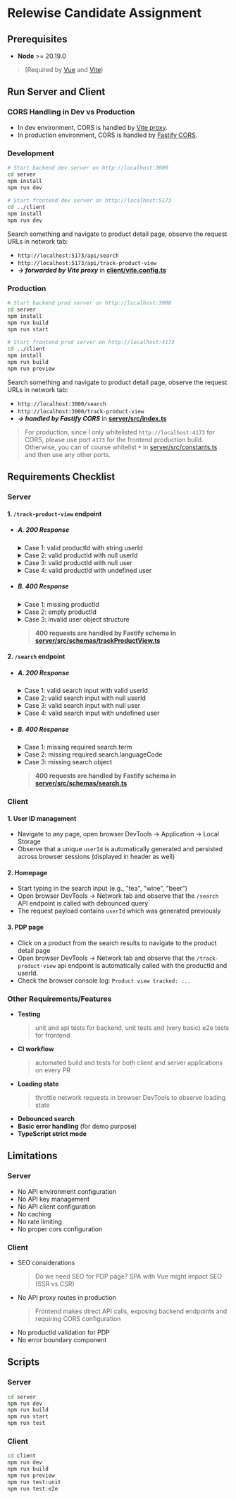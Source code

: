 # Relewise Candidate Assignment

## Prerequisites

- **Node** >= 20.19.0 
> (Required by [Vue](https://vuejs.org/guide/quick-start.html) and [Vite](https://vite.dev/guide))

## Run Server and Client

### CORS Handling in Dev vs Production

- In dev environment, CORS is handled by [Vite proxy](https://vite.dev/config/server-options). 
- In production environment, CORS is handled by [Fastify CORS](https://github.com/fastify/fastify-cors). 

### Development

```bash
# Start backend dev server on http://localhost:3000
cd server
npm install
npm run dev
    
# Start frontend dev server on http://localhost:5173
cd ../client
npm install
npm run dev
```

Search something and navigate to product detail page, observe the request URLs in network tab:
- `http://localhost:5173/api/search`
- `http://localhost:5173/api/track-product-view`
- **_→ forwarded by Vite proxy_** in **[client/vite.config.ts](client/vite.config.ts)**

### Production

```bash
# Start backend prod server on http://localhost:3000
cd server
npm install
npm run build
npm run start
    
# Start frontend prod server on http://localhost:4173
cd ../client
npm install
npm run build
npm run preview
```

Search something and navigate to product detail page, observe the request URLs in network tab:
- `http://localhost:3000/search`
- `http://localhost:3000/track-product-view`
- **_→ handled by Fastify CORS_** in **[server/src/index.ts](server/src/index.ts)**

> For production, since I only whitelisted `http://localhost:4173` for CORS, please use port `4173` for the frontend production build. Otherwise, you can of course whitelist **`*`** in [server/src/constants.ts](server/src/constants.ts) and then use any other ports.

## Requirements Checklist

### Server

#### 1. `/track-product-view` endpoint
   
- ##### A. 200 Response
   
   <details>
   <summary>Case 1: valid productId with string userId</summary>
   
   ```bash
   curl -i -X POST http://localhost:3000/track-product-view \
     -H "Content-Type: application/json" \
     -d '{
       "user": { "id": "user1" },
       "productId": "product1"
     }'
   ```
   </details>
   
   <details>
   <summary>Case 2: valid productId with null userId</summary>
   
   ```bash
   curl -i -X POST http://localhost:3000/track-product-view \
     -H "Content-Type: application/json" \
     -d '{
       "user": { "id": null },
       "productId": "product1"
     }'
   ```
   </details>

   <details>
   <summary>Case 3: valid productId with null user</summary>
   
   ```bash
   curl -i -X POST http://localhost:3000/track-product-view \
     -H "Content-Type: application/json" \
     -d '{
       "user": null,
       "productId": "product1"
     }'
   ```
   </details>

   <details>
   <summary>Case 4: valid productId with undefined user</summary>
   
   ```bash
   curl -i -X POST http://localhost:3000/track-product-view \
     -H "Content-Type: application/json" \
     -d '{
       "productId": "product1"
     }'
   ```
   </details>
   
- ##### B. 400 Response
   
   <details>
   <summary>Case 1: missing productId</summary>
   
   ```bash
   curl -i -X POST http://localhost:3000/track-product-view \
     -H "Content-Type: application/json" \
     -d '{
       "user": { "id": "user1" }
     }'
   ```
   </details>
   
   <details>
   <summary>Case 2: empty productId</summary>
   
   ```bash
   curl -i -X POST http://localhost:3000/track-product-view \
     -H "Content-Type: application/json" \
     -d '{
       "user": { "id": "user1" },
       "productId": ""
     }'
   ```
   </details>
   
   <details>
   <summary>Case 3: invalid user object structure</summary>
   
   ```bash
   curl -i -X POST http://localhost:3000/track-product-view \
     -H "Content-Type: application/json" \
     -d '{
       "user": "some string",
       "productId": "product1"
     }'
   ```
   </details>
   
   > **400 requests are handled by Fastify schema in [server/src/schemas/trackProductView.ts](server/src/schemas/trackProductView.ts)**

#### 2. `/search` endpoint
   
- ##### A. 200 Response
   
   <details>
   <summary>Case 1: valid search input with valid userId</summary>
   
   ```bash
   curl -i -X POST http://localhost:3000/search \
     -H "Content-Type: application/json" \
     -d '{
       "user": { "id": "user1" },
       "search": {
         "term": "tea",
         "languageCode": "en"
       }
     }'
   ```
   </details>
   
   <details>
   <summary>Case 2: valid search input with null userId</summary>
   
   ```bash
   curl -i -X POST http://localhost:3000/search \
     -H "Content-Type: application/json" \
     -d '{
       "user": { "id": null },
       "search": {
         "term": "beer",
         "languageCode": "en"
       }
     }'
   ```
   </details>

   <details>
   <summary>Case 3: valid search input with null user</summary>
   
   ```bash
   curl -i -X POST http://localhost:3000/search \
     -H "Content-Type: application/json" \
     -d '{
       "user": null,
       "search": {
         "term": "wine",
         "languageCode": "en"
       }
     }'
   ```
   </details>

   <details>
   <summary>Case 4: valid search input with undefined user</summary>
   
   ```bash
   curl -i -X POST http://localhost:3000/search \
     -H "Content-Type: application/json" \
     -d '{
       "search": {
         "term": "wine",
         "languageCode": "en"
       }
     }'
   ```
   </details>

- ##### B. 400 Response
   
   <details>
   <summary>Case 1: missing required search.term</summary>
   
   ```bash
   curl -i -X POST http://localhost:3000/search \
     -H "Content-Type: application/json" \
     -d '{
       "user": { "id": "user1" },
       "search": {
         "languageCode": "en"
       }
     }'
   ```
   </details>
   
   <details>
   <summary>Case 2: missing required search.languageCode</summary>
   
   ```bash
   curl -i -X POST http://localhost:3000/search \
     -H "Content-Type: application/json" \
     -d '{
       "user": { "id": "user1" },
       "search": {
         "term": "tea"
       }
     }'
   ```
   </details>
   
   <details>
   <summary>Case 3: missing search object</summary>
   
   ```bash
   curl -i -X POST http://localhost:3000/search \
     -H "Content-Type: application/json" \
     -d '{
       "user": { "id": "user1" }
     }'
   ```
   </details>

   > **400 requests are handled by Fastify schema in [server/src/schemas/search.ts](server/src/schemas/search.ts)**

### Client

#### 1. User ID management 

- Navigate to any page, open browser DevTools → Application → Local Storage
- Observe that a unique `userId` is automatically generated and persisted across browser sessions (displayed in header as well)

#### 2. Homepage
- Start typing in the search input (e.g., "tea", "wine", "beer") 
- Open browser DevTools → Network tab and observe that the `/search` API endpoint is called with debounced query
- The request payload contains `userId` which was generated previously

#### 3. PDP page
- Click on a product from the search results to navigate to the product detail page
- Open browser DevTools → Network tab and observe that the `/track-product-view` api endpoint is automatically called with the productId and userId. 
- Check the browser console log: `Product view tracked: ...`
  
### Other Requirements/Features
- **Testing**
    > unit and api tests for backend, unit tests and (very basic) e2e tests for frontend
- **CI workflow**
    > automated build and tests for both client and server applications on every PR
- **Loading state**
    > throttle network requests in browser DevTools to observe loading state 
- **Debounced search**
- **Basic error handling** (for demo purpose)
- **TypeScript strict mode**

## Limitations

### Server 
- No API environment configuration
- No API key management 
- No API client configuration
- No caching 
- No rate limiting 
- No proper cors configuration 

### Client 

- SEO considerations
  > Do we need SEO for PDP page? SPA with Vue might impact SEO (SSR vs CSR)
- No API proxy routes in production
  > Frontend makes direct API calls, exposing backend endpoints and requiring CORS configuration
- No productId validation for PDP 
- No error boundary component 

## Scripts 

### Server
```bash
cd server
npm run dev
npm run build
npm run start
npm run test
```

### Client
```bash
cd client
npm run dev
npm run build
npm run preview
npm run test:unit
npm run test:e2e
```
